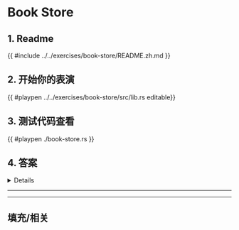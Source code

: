 # Book Store
## 1. Readme

 {{ #include ../../exercises/book-store/README.zh.md }}

 ## 2. 开始你的表演

 {{ #playpen ../../exercises/book-store/src/lib.rs editable}}

 ## 3. 测试代码查看

 {{ #playpen ./book-store.rs }}

 ## 4. 答案

 <details>

 {{ #playpen ../../exercises/book-store/example.rs }}

 </details>

 ---
 ---

 ## 填充/相关


